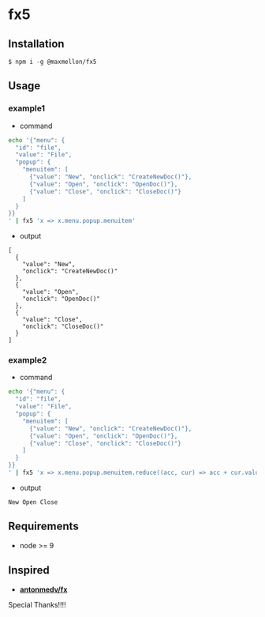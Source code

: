 # fx5

Installation
---

```
$ npm i -g @maxmellon/fx5
```

Usage
---

### example1

- command

```bash
echo '{"menu": {
  "id": "file",
  "value": "File",
  "popup": {
    "menuitem": [
      {"value": "New", "onclick": "CreateNewDoc()"},
      {"value": "Open", "onclick": "OpenDoc()"},
      {"value": "Close", "onclick": "CloseDoc()"}
    ]
  }
}}
' | fx5 'x => x.menu.popup.menuitem'
```

- output

```
[
  {
    "value": "New",
    "onclick": "CreateNewDoc()"
  },
  {
    "value": "Open",
    "onclick": "OpenDoc()"
  },
  {
    "value": "Close",
    "onclick": "CloseDoc()"
  }
]
```

### example2

- command

```bash
echo '{"menu": {
  "id": "file",
  "value": "File",
  "popup": {
    "menuitem": [
      {"value": "New", "onclick": "CreateNewDoc()"},
      {"value": "Open", "onclick": "OpenDoc()"},
      {"value": "Close", "onclick": "CloseDoc()"}
    ]
  }
}}
' | fx5 'x => x.menu.popup.menuitem.reduce((acc, cur) => acc + cur.value + " ", "")'
```

- output

```
New Open Close
```

Requirements
---

- node >= 9


Inspired
---

- **[antonmedv/fx](https://github.com/antonmedv/fx)**

Special Thanks!!!!

